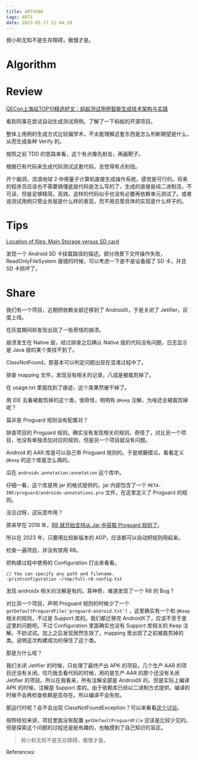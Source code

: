 ```yaml
---
title: ARTS086
tags: ARTS
date: 2023-02-17 21:44:19
---
```


弱小和无知不是生存障碍，傲慢才是。

<!--more-->

# Algorithm

# Review

[QECon上海站TOP10精选好文｜蚂蚁测试用例智能生成技术架构与实践](https://mp.weixin.qq.com/s/Htnl9CffNKB39nxfU_psag)

看到同事在尝试自动生成测试用例。了解了一下蚂蚁的开源项目。

整体上用例的生成方式比较偏学术，不太能理解这套东西是怎么判断期望是什么，从而生成各种 Verify  的。

按照之前 TDD 的思路来看，这个有点像先射击，再画靶子。

根据已有代码来生成代码测试这套代码，总觉得有点别扭。

开个脑洞，流浪地球 2 中用量子计算机直接生成操作系统，感觉是可行的。将来的程序员应该也不需要搞懂底层代码是怎么写的了，生成的直接是纯二进制流，不可读，但是足够精简，高效。这样的代码似乎也没有必要再依赖单元测试了。或者说测试用例只管业务层是什么样的表现，而不用去管具体的实现是什么样子的。

# Tips

[Location of files: Main Storage versus SD card](https://android.stackexchange.com/a/196621)

发现一个 Android SD 卡挂载路径的描述。部分场景下文件操作失败，ReadOnlyFileSystem 报错的时候，可以考虑一下是不是设备插了 SD 卡，并且 SD 卡损坏了。

# Share

我们有一个项目，近期把依赖全部迁移到了 AndroidX，于是关闭了 Jetifier，灰度上线。

在灰度期间却发现出现了一些奇怪的崩溃。

崩溃发生在 Native 层，经过排查之后确认 Native 层的代码没有问题，日志显示是 Java 层的某个类找不到了。

ClassNotFound，那基本可以判定问题出现在混淆过程中了。

排查 mapping 文件，发现没有相关的记录，八成是被裁剪掉了。

在 usage.txt 里面找到了痕迹，这个类果然被干掉了。

用 IDE 去看被裁剪掉的这个类，很奇怪，明明有 `@Keep` 注解，为啥还会被裁剪掉呢？

莫非是 Proguard 规则没有配置对？

排查项目的 Proguard 规则。确实没有发现相关的规则。奇怪了，对比另一个项目，也没有单独添加对应的规则，但是另一个项目就没有问题。

Android 的 AAR 库是可以自己带 Proguard 规则的。于是顺藤摸瓜，看看定义 `@Keep` 的这个库是怎么搞的。

瓜在 `androidx.annotation:annotation` 这个库中。

仔细一看，这个库是用 jar 的格式提供的。jar 内部包含了一个 `META-INF/proguard/androidx-annotations.pro` 文件，在这里定义了 Proguard 的规则。

没见过呀，这玩意咋用？

原来早在 2018 年，[R8 就开始支持从 Jar 中获取 Proguard 规则了](https://www.notion.so/A-R-T-S-082-2d3d97d4f37d40c596e530cb1bba615a)。

所以在 2023 年，只要用比较新版本的 AGP，应该都可以自动把规则用起来。

检查一遍项目，并没有禁用 R8。

把构建过程中使用的 Configuration 打出来看看。

```
// You can specify any path and filename.
-printconfiguration ~/tmp/full-r8-config.txt
```

发现 androidx 相关的注解是有的。真神奇，难道发现了一个 R8 的 Bug？

对比另一个项目，声明 Proguard 规则的时候少了一个 `getDefaultProguardFile('proguard-android.txt')` ，这里确实有一个和 `@Keep` 相关的规则，不过是 Support 库的。我们都迁移完 AndroidX了，应该不至于是这里的问题吧。不过 Configuration 里面确实也没有 Support 库相关的 Keep 注解。不妨试试。加上之后发现居然生效了。mapping 里出现了之前被裁剪掉的类。说明这次构建成功的保住了这个类。

那是为什么呢？

我们关闭 Jetifier 的时候，只处理了最终产出 APK 的项目。几个生产 AAR 的项目还没有关闭。恰巧我去看代码的时候，用的是生产 AAR 的那个还没有关闭 Jetifier 的项目。所以在我看来，所有注解全部是 AndroidX 的。但是实际上编译 APK 的时候，注解是 Support 库的。由于依赖库已经以二进制方式提供，编译的时候不会再检查依赖是否存在。所以编译不会失败。

那运行时呢？会不会出现 ClassNotFoundException？可以来看看[这个讨论](https://stackoverflow.com/q/3567413/3819519)。

按照经验来讲，项目里面没有配置 `getDefaultProguardFile` 应该是比较少见的。但是探索这个问题的过程还是挺有趣的，也触摸到了自己知识的盲区。

> 弱小和无知不是生存障碍，傲慢才是。
> 

References:
